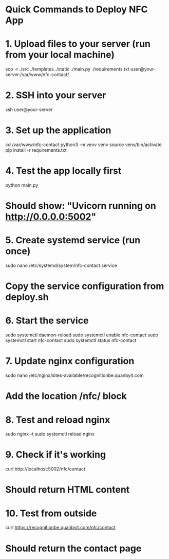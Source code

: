 # Quick Commands to Deploy NFC App

# 1. Upload files to your server (run from your local machine)
scp -r ./src ./templates ./static ./main.py ./requirements.txt user@your-server:/var/www/nfc-contact/

# 2. SSH into your server
ssh user@your-server

# 3. Set up the application
cd /var/www/nfc-contact
python3 -m venv venv
source venv/bin/activate
pip install -r requirements.txt

# 4. Test the app locally first
python main.py
# Should show: "Uvicorn running on http://0.0.0.0:5002"

# 5. Create systemd service (run once)
sudo nano /etc/systemd/system/nfc-contact.service
# Copy the service configuration from deploy.sh

# 6. Start the service
sudo systemctl daemon-reload
sudo systemctl enable nfc-contact
sudo systemctl start nfc-contact
sudo systemctl status nfc-contact

# 7. Update nginx configuration
sudo nano /etc/nginx/sites-available/recognitionbe.quanbyit.com
# Add the location /nfc/ block

# 8. Test and reload nginx
sudo nginx -t
sudo systemctl reload nginx

# 9. Check if it's working
curl http://localhost:5002/nfc/contact
# Should return HTML content

# 10. Test from outside
curl https://recognitionbe.quanbyit.com/nfc/contact
# Should return the contact page